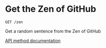 # Get the Zen of GitHub

`GET /zen`

Get a random sentence from the Zen of GitHub

[API method documentation](https://docs.github.com/rest/meta/meta#get-the-zen-of-github)
